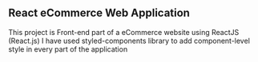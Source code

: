 ## React eCommerce Web Application

This project is Front-end part of a eCommerce website using ReactJS (React.js)
I have used styled-components library to add component-level style in every part of the application



